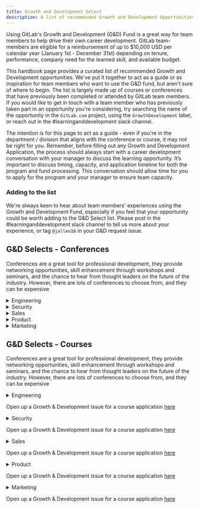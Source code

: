 ```yaml
---
title: Growth and Development Select
description: A list of recommended Growth and Development Opportunities
---
```


Using GitLab's Growth and Development (G&D) Fund is a great way for team members to help drive their own career development. GitLab team-members are eligible for a reimbursement of up to $10,000 USD per calendar year (January 1st - December 31st) depending on tenure, performance, company need for the learned skill, and available budget.

This handbook page provides a curated list of recommended Growth and Development opportunities. We've put it together to act as a guide or as inspiration for team members who want to use the G&D fund, but aren't sure of where to begin. The list is largely made up of courses or conferences that have previously been completed or attended by GitLab team members. If you would like to get in touch with a team member who has previously taken part in an opportunity you're considering, try searching the name of the opportunity in the `GitLab.com` project, using the `GrowthDevelopment` label, or reach out in the #learninganddevelopment slack channel.

The intention is for this page to act as a guide - even if you're in the department / division that aligns with the conference or course, it may not be right for you. Remember, before filling out any Growth and Development Application, the process should always start with a career development conversation with your manager to discuss the learning opportunity. It’s important to discuss timing, capacity, and application timeline for both the program and fund processing. This conversation should allow time for you to apply for the program and your manager to ensure team capacity.

### Adding to the list

We're always keen to hear about team members' experiences using the Growth and Development Fund, especially if you feel that your opportunity could be worth adding to the G&D Select list. Please post in the #learninganddevelopment slack channel to tell us more about your experience, or tag `@jallen16` in your G&D request issue.

## G&D Selects - Conferences

Conferences are a great tool for professional development, they provide networking opportunities, skill enhancement through workshops and seminars, and the chance to hear from thought leaders on the future of the industry. However, there are lots of conferences to choose from, and they can be expensive

<details>
<summary>Engineering</summary>

| **Conference** | **Why attend?** | **Location** |
|----------------|-------------------------| ------- |
| KubeCon | KubeCon is the flagship conference of the Cloud Native Computing Foundation. At KubeCon, you can learn the state-of-the-art for cloud-native software development and modern operations and deployment techniques. They're a great opportunity to learn from industry experts on DevOps, Cloud, and other topics directly relevant to GitLab's business. If you're curious about KubeCon events, there's plenty to read about them. Here's a [blog post](https://www.kristhecodingunicorn.com/post/kubecon-cloudnativecon-eu-2023-takeaways/) for starters with an overview and some tips on attending. | Worldwide - conferences in AMER, EMEA, & APAC |
| AWS re:Invent | AWS re:Invent is a huge learning conference hosted by AWS for the global cloud-computing community. The in-person event features keynote announcements, training and certification opportunities, 2,000+ technical sessions, the Expo, after-hours events, and more. It's relevant to anyone interested in the latest technology advancements on AWS and capitalize on transformative innovations, like generative AI, analytics, and cloud operations. GitLab has often [exhibited their previously.](https://about.gitlab.com/blog/2023/11/22/gitlab-at-aws-re-invent-2023/) | Las Vegas, NV |
| Ruby Conferences | RubyConfs are consistently popular with GitLab Engineering team members. Since GitLab is built using the [Ruby on Rails framework](https://about.gitlab.com/blog/2018/10/29/why-we-use-rails-to-build-gitlab/), attending Ruby Conferences can be a great way for engineers to improve their skills, keep up to date with latest trends, and hear from experts, all of which are beneficial to their career at GitLab. Check out [https://rubyconferences.org/](https://rubyconferences.org/) to review event listings for conferences happening globally. | Global |
| Web Directions Summit | Great option for team members in APAC - Web Directions has for over a decade brought together leading developers, engineers, visual, IxD, UX and product designers, Art and Creative Directors, indeed everyone involved in producing web and digital products to learn from one another, and the World's leading experts across this vast field. Great opportunity to network with others working in similar business areas to GitLab, and excellent keynote speeches. | APAC |

Open a Growth & Development issue for a conference application [here](https://gitlab.com/gitlab-com/people-group/learning-development/growth-and-development-requests/-/issues/new?issuable_template=g-and-d-conference)


</details>

<details>
<summary>Security</summary>

| **Conference** | **Why attend?** | **Location** |
|----------------|-------------------------| ------- |
| DefCon | Def Con is a hacking conference that happens once a year in Las Vegas (although does have smaller events globally.) For security professionals, DefCON offers a unique opportunity to immerse themselves in a world of hacker-minded thinking, connect with industry leaders, and dive deep into specialized domains. Our security department has a history of meeting yearly at this conference, so it's a good opportunity to network with industry peers, but also with GitLab team members. | Las Vegas, NV |
| Black Hat | Black Hat happens every year before DefCon, but also hosts a European conference. An event by security professionals, for security professionals, Black Hat gives an opportunity to hone skills with the latest tools and techniques throughout the industry with intensely technical and relevant Briefings and Trainings. GitLab were sponsors in 2023! | Las Vegas, NV & Europe |

Open a Growth & Development issue for a conference application [here](https://gitlab.com/gitlab-com/people-group/learning-development/growth-and-development-requests/-/issues/new?issuable_template=g-and-d-conference)

</details>

<details>
<summary>Sales</summary>

| **Conference** | **Why attend?** | **Location** |
|----------------|-------------------------| ------- |
| AWS re:Invent |AWS re:Invent is a huge learning conference hosted by AWS for the global cloud-computing community. The in-person event features keynote announcements, training and certification opportunities, 2,000+ technical sessions, the Expo, after-hours events, and more. GitLab usually has a booth at the event, so it can be a great opportunity to meet and spend time with existing and prospective customers, and improve understanding of the technology Landscpe GitLab is in. | Las Vegas, NV |
| Gainsight Pulse | Gainsight Pulse is the world's largest gathering of Customer-Led SaaS professionals. It brings together business leaders and practitioners every year to share ideas, strategize best practices, and build relationships with the larger community. Yearly conferences in both US and Europe. Check out the [website FAQs](https://gainsightpulse.com/us/faqs/#:~:text=Pulse%20is%20the%20world's%20largest,relationships%20with%20the%20larger%20community.) for more info. | EMEA & AMER |

Open a Growth & Development issue for a conference application [here](https://gitlab.com/gitlab-com/people-group/learning-development/growth-and-development-requests/-/issues/new?issuable_template=g-and-d-conference)

</details>

<details>
<summary>Product</summary>

| **Conference** | **Why attend?** | **Location** |
|----------------|-------------------------| ------- |
| Product Conference 1 | Why attend product conference 1? | London, GB, & other smaller events globally |

Open a Growth & Development issue for a conference application [here](https://gitlab.com/gitlab-com/people-group/learning-development/growth-and-development-requests/-/issues/new?issuable_template=g-and-d-conference)

</details>

<details>
<summary>Marketing</summary>

| **Conference** | **Why attend?** | **Location** | **Departments** |
|----------------|-------------------------| ------- | ------- |
| The Alliance Conferences | The Alliance has a range of brands, each of which offers live events on it's particular specialism - Product Marketing, Customer Marketing, AI Accelerator, and more. Team members have previously attended events with the Customer Marketing Alliance and would strongly recommend them to others in the Marketing org. | AMER & Virtual | All |

Open a Growth & Development issue for a conference application [here](https://gitlab.com/gitlab-com/people-group/learning-development/growth-and-development-requests/-/issues/new?issuable_template=g-and-d-conference)

</details>

## G&D Selects - Courses

Conferences are a great tool for professional development, they provide networking opportunities, skill enhancement through workshops and seminars, and the chance to hear from thought leaders on the future of the industry. However, there are lots of conferences to choose from, and they can be expensive

<details>
<summary>Engineering</summary>

| **Conference** | **Why attend?** | **Location** |
|----------------|-------------------------| ------- |
| MIT Professional |  | Virtual |

</details>

Open up a Growth & Development issue for a course application [here](https://gitlab.com/gitlab-com/people-group/learning-development/growth-and-development-requests/-/issues/new?issuable_template=g-and-d-other)

<details>
<summary>Security</summary>

| **Conference** | **Why attend?** | **Location** |
|----------------|-------------------------| ------- |
| OffSec | Why? | Virtual |
| ISACA Membership | Why? | Virtual |

</details>

Open up a Growth & Development issue for a course application [here](https://gitlab.com/gitlab-com/people-group/learning-development/growth-and-development-requests/-/issues/new?issuable_template=g-and-d-other)


<details>
<summary>Sales</summary>

| **Conference** | **Why attend?** | **Location** |
|----------------|-------------------------| ------- |
| Certified Customer Success Manager | Why? | Virtual |
| MasterClass - Kelly Course | Why? | Virtual |


</details>

Open up a Growth & Development issue for a course application [here](https://gitlab.com/gitlab-com/people-group/learning-development/growth-and-development-requests/-/issues/new?issuable_template=g-and-d-other)


<details>
<summary>Product</summary>

| **Conference** | **Why attend?** | **Location** |
|----------------|-------------------------| ------- |
| Reforge | Reforge membership | Virtual |
| [UX Research one](https://maven.com/twocents/research-to-impact) | recommended | Virtual |

</details>

Open up a Growth & Development issue for a course application [here](https://gitlab.com/gitlab-com/people-group/learning-development/growth-and-development-requests/-/issues/new?issuable_template=g-and-d-other)

<details>
<summary>Marketing</summary>

| **Conference** | **Why attend?** | **Location** |
|----------------|-------------------------| ------- |
| LinkedIn Learning courses | Denise opportunities list | Virtual |

</details>

Open up a Growth & Development issue for a course application [here](https://gitlab.com/gitlab-com/people-group/learning-development/growth-and-development-requests/-/issues/new?issuable_template=g-and-d-other)
